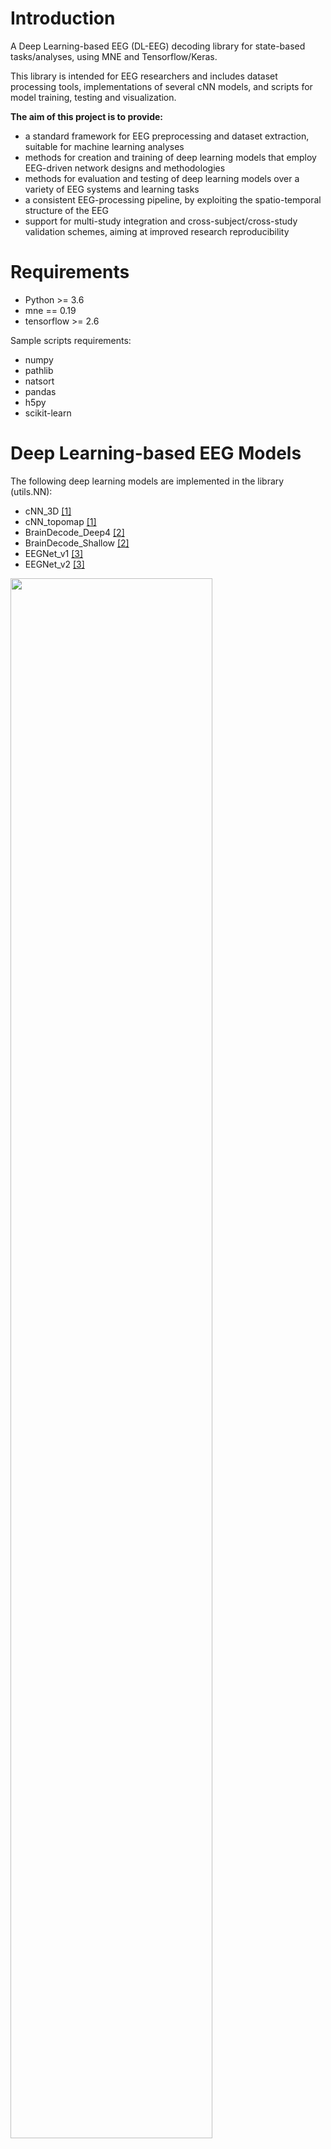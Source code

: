 # Introduction

A Deep Learning-based EEG (DL-EEG) decoding library for state-based tasks/analyses, using MNE and Tensorflow/Keras. 

This library is intended for EEG researchers and includes dataset processing tools, implementations of several cNN models, and scripts for model training, testing and visualization.

**The aim of this project is to provide:**

- a standard framework for EEG preprocessing and dataset extraction, suitable for machine learning analyses
- methods for creation and training of deep learning models that employ EEG-driven network designs and methodologies
- methods for evaluation and testing of deep learning models over a variety of EEG systems and learning tasks
- a consistent EEG-processing pipeline, by exploiting the spatio-temporal structure of the EEG 
- support for multi-study integration and cross-subject/cross-study validation schemes, aiming at improved research reproducibility

# Requirements

- Python >= 3.6
- mne == 0.19
- tensorflow >= 2.6

Sample scripts requirements:

- numpy
- pathlib
- natsort
- pandas
- h5py
- scikit-learn

# Deep Learning-based EEG Models

The following deep learning models are implemented in the library (utils.NN):

- cNN_3D [[1]](https://ieeexplore.ieee.org/abstract/document/9175324)
- cNN_topomap [[1]](https://ieeexplore.ieee.org/abstract/document/9175324)
- BrainDecode_Deep4 [[2]](https://arxiv.org/abs/1703.05051)
- BrainDecode_Shallow [[2]](https://arxiv.org/abs/1703.05051)
- EEGNet_v1 [[3]](https://iopscience.iop.org/article/10.1088/1741-2552/aace8c/meta)
- EEGNet_v2 [[3]](https://iopscience.iop.org/article/10.1088/1741-2552/aace8c/meta)

<img src="https://user-images.githubusercontent.com/17619349/193630868-b933186d-ce61-4641-bae1-990c945480d2.png" width=80% height=80%>
<img src="https://user-images.githubusercontent.com/17619349/193602960-9cd0a769-8796-4a76-bd4b-ba6cf163f24f.png" width=60% height=60%>

# Usage

To use this library, place the contents of the DL-EEG folder in your PYTHONPATH environment variable

# Citation

If you use this library for your research, please cite the following work:

```
@INPROCEEDINGS{9175324,
  author={Patlatzoglou, Konstantinos and Chennu, Srivas and Gosseries, Olivia and Bonhomme, Vincent and Wolff, Audrey and Laureys, Steven},
  booktitle={2020 42nd Annual International Conference of the IEEE Engineering in Medicine & Biology Society (EMBC)}, 
  title={Generalized Prediction of Unconsciousness during Propofol Anesthesia using 3D Convolutional Neural Networks}, 
  year={2020},
  volume={},
  number={},
  pages={134-137},
  doi={10.1109/EMBC44109.2020.9175324}}
```
